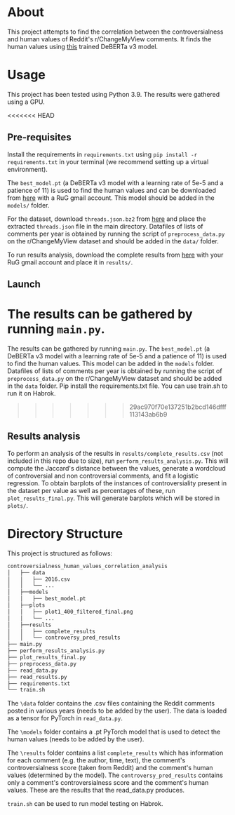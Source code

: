 # About
This project attempts to find the correlation between the controversialness and human values of Reddit's r/ChangeMyView comments. It finds the human values using [this](https://github.com/sandra-bee/human-value-detection) trained DeBERTa v3 model.

# Usage
This project has been tested using Python 3.9. The results were gathered using a GPU. 

<<<<<<< HEAD
## Pre-requisites
Install the requirements in `requirements.txt` using `pip install -r requirements.txt` in your terminal (we recommend 
setting up a virtual environment). 

The `best_model.pt` (a DeBERTa v3 model with a learning rate of 5e-5 and a patience of 11) is used to find the human values and can be downloaded from [here](https://drive.google.com/file/d/1wbznu605vpJtr3YErOkl27cynj95XMpX/view?usp=drive_link) with a RuG gmail account. This model should be added in the `models/` folder. 

For the dataset, download `threads.json.bz2` from [here](https://zenodo.org/record/3778298) and place the extracted `threads.json` file in the main directory. Datafiles of lists of comments per year is obtained by running the script of `preprocess_data.py` on the r/ChangeMyView dataset and should be added in the `data/` folder.

To run results analysis, download the complete results from [here](https://drive.google.com/file/d/1W-LQODa3AQUf-WvZTkrt70zhjeGcojXo/view?usp=drive_link) with your RuG gmail account and place it in `results/`.

## Launch
The results can be gathered by running `main.py`. 
=======
The results can be gathered by running `main.py`. The `best_model.pt` (a DeBERTa v3 model with a learning rate of 5e-5 and a patience of 11) is used to find the human values. This model can be added in the `models` folder. Datafiles of lists of comments per year is obtained by running the script of `preprocess_data.py` on the r/ChangeMyView dataset and should be added in the `data` folder. Pip install the requirements.txt file. You can use train.sh to run it on Habrok.
>>>>>>> 29ac970f70e137251b2bcd146dfff113143ab6b9

## Results analysis
To perform an analysis of the results in `results/complete_results.csv` (not included in this repo due to size), run `perform_results_analysis.py`. This will compute the Jaccard's distance between the values, generate a wordcloud of controversial and non controversial comments, and fit a logistic regression. 
To obtain barplots of the instances of controversiality present in the dataset per value as well as percentages of these, run `plot_results_final.py`. This will generate barplots which will be stored in `plots/`.
# Directory Structure

This project is structured as follows:
```bash
controversialness_human_values_correlation_analysis
│   ├── data
│   │   ├── 2016.csv
│   │   └── ...
│   ├──models
│   │   ├── best_model.pt
│   ├──plots
│   │   ├── plot1_400_filtered_final.png
│   │   └── ...
│   ├──results
│   │   ├── complete_results
│   │   └── controversy_pred_results
├── main.py
├── perform_results_analysis.py
├── plot_results_final.py
├── preprocess_data.py
├── read_data.py
├── read_results.py
├── requirements.txt
└── train.sh
```

The `\data` folder contains the .csv files containing the Reddit comments posted in various years (needs to be added by the user). The data is loaded as a tensor for PyTorch in `read_data.py`.

The `\models` folder contains a .pt PyTorch model that is used to detect the human values (needs to be added by the user).

The `\results` folder contains a list `complete_results` which has information for each comment (e.g. the author, time, text), the comment's controversialness score (taken from Reddit) and the comment's human values (determined by the model). The `controversy_pred_results` contains only a comment's controversialness score and the comment's human values. These are the results that the read_data.py produces.

`train.sh` can be used to run model testing on Habrok.

